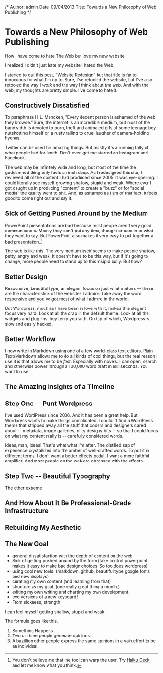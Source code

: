 /*
Author: admin
Date: 09/04/2013
Title: Towards a New Philosophy of Web Publishing
*/

# Towards a New Philosophy of Web Publishing

How I have come to hate The Web but love my new website 

I realized I didn't just hate my website I hated the Web. 

I started to call this post, "Website Redesign" but that title is far to innocuous for what I'm up to. Sure, I've retooled the website, but I've also retooled the way I *work* and the way I think about *the web*. And with the web, my thoughts are pretty simple. I've come to hate it. 

## Constructively Dissatisfied

To paraphrase H.L. Mencken, "Every decent person is ashamed of the web they browse." Sure, the internet is an incredible medium, but most of the bandwidth is devoted to porn, theft and animated gifs of some teenage boy nutshotting himself on a rusty railing to cruel laugher of camera-holding hyenas.

Twitter can be used for amazing things. But mostly it's a running tally of what people had for lunch. Don't even get me started on Instagram and Facebook.

The web may be infinitely wide and long, but most of the time the goddamned thing only feels an inch deep. As I redesigned this site, I reviewed all of the content I had produced since 2005. It was eye-opening. I could literally see myself growing shallow, stupid and weak. Where ever I got caught up in producing "content" to create a "buzz" or for "social media" the quality went to shit. And, as ashamed as I am of that fact, it feels good to come right out and say it. 

## Sick of Getting Pushed Around by the Medium

PowerPoint presentations are bad because most people aren't very good communicators. Mostly they don't put any time, thought or care in to what they want to say. But PowerPoint also makes it very easy to put together a bad presentation.[^haikudeck] 

The web is like this. The very medium itself seems to make people shallow, petty, angry and weak. It doesn't have to be this way, but if it's going to change, more people need to stand up to this insipid bully. But how?

## Better Design

Responsive, beautiful type, an elegant focus on just what matters -- these are the characteristics of the websites I admire. Take away the word responsive and you've got most of what I admire in the world. 

But Wordpress, much as I have been in love with it, makes this elegant focus very hard. Look at all the crap in the default theme. Look at all the widgets and plug-ins they temp you with. On top of which, Wordpress is slow and easily hacked. 

## Better Workflow

I now write in Markdown using one of a few world-class text editors. Plain Text/Markdown allows me to do all kinds of cool things, but the real reason I use it is that allows me to be *fast*. Especially with novels. I can open, search and otherwise power through a 100,000 word draft in milliseconds. You want to use 

## The Amazing Insights of a Timeline

## Step One -- Punt Wordpress

I've used WordPress since 2006. And it has been a great help. But Wordpress wants to make things complicated. I couldn't find a WordPress theme that stripped away all the stuff that coders and designers cared about -- metadata, image galleries, nifty designy bits -- so that I could focus on what my content really is -- carefully considered words.

Ideas, man, Ideas! That's what what I'm after. The distilled sap of experience crystallized into the amber of well-crafted words. To put it in different terms, I don't want a better effects pedal, I want a more faithful amplifier. And most people on the web are obsessed with the effects. 

## Step Two -- Beautiful Typography

The other extreme

## And How About It Be Professional-Grade Infrastructure

## Rebuilding My Aesthetic 



## The New Goal





* general dissatisfaction with the depth of content on the web
* Sick of getting pushed around by the form (take control powerpoint makes it easy to make bad design choices. So too does wordpress)
* using cool new tools. (markdown, github, beautiful type google fonts and new displays)
* curating my own content (and learning from that)
* structure as my goal. (one really great thing a month.)
* editing my own writing and charting my own development. 
* two versions of a new keyboard?
* From sickness, strength



I can feel myself getting shallow, stupid and weak. 



The formula goes like this. 

1. Something Happens
2. Two or three people generate opinions
3. A bazillion other people express the same opinions in a vain effort to be an individual. 

[^haikudeck]: You don't believe me that the tool can warp the
user. Try [Haiku Deck](https://itunes.apple.com/us/app/haiku-deck-presentation-slideshow/id536328724?mt=8) and let me know what you think.
